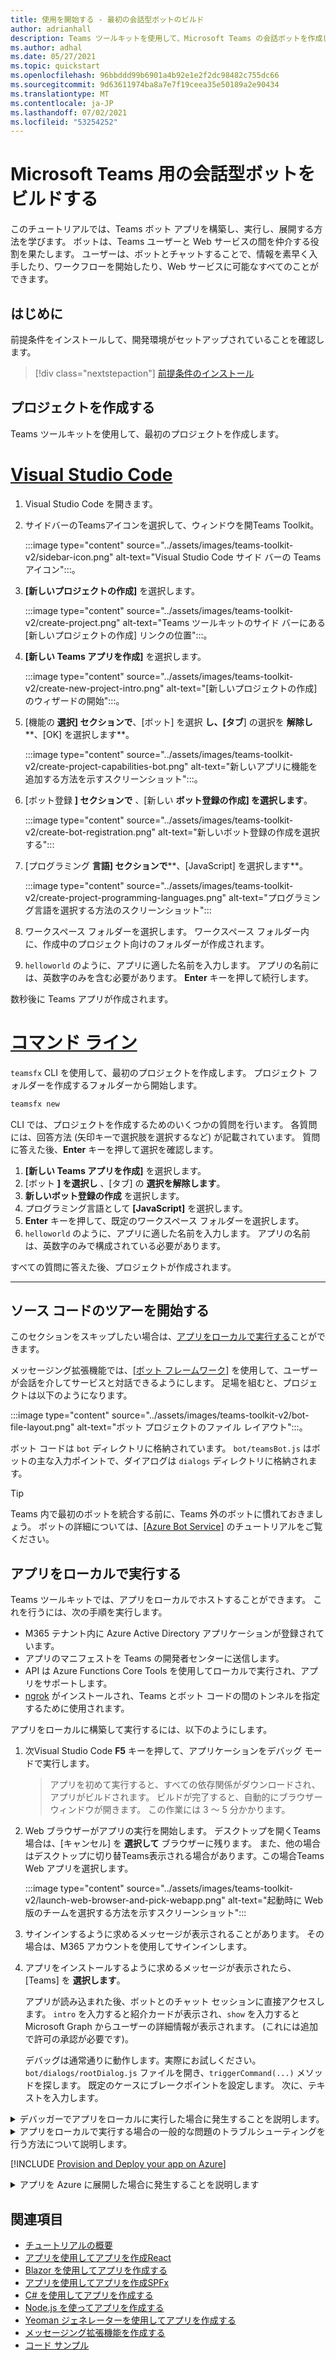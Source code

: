 ```yaml
---
title: 使用を開始する - 最初の会話型ボットのビルド
author: adrianhall
description: Teams ツールキットを使用して、Microsoft Teams の会話ボットを作成します。
ms.author: adhal
ms.date: 05/27/2021
ms.topic: quickstart
ms.openlocfilehash: 96bbddd99b6901a4b92e1e2f2dc98482c755dc66
ms.sourcegitcommit: 9d63611974ba8a7e7f19ceea35e50189a2e90434
ms.translationtype: MT
ms.contentlocale: ja-JP
ms.lasthandoff: 07/02/2021
ms.locfileid: "53254252"
---
```

# <a name="build-your-first-conversational-bot-for-microsoft-teams"></a>Microsoft Teams 用の会話型ボットをビルドする

このチュートリアルでは、Teams ボット アプリを構築し、実行し、展開する方法を学びます。 ボットは、Teams ユーザーと Web サービスの間を仲介する役割を果たします。  ユーザーは、ボットとチャットすることで、情報を素早く入手したり、ワークフローを開始したり、Web サービスに可能なすべてのことができます。 

## <a name="before-you-begin"></a>はじめに

前提条件をインストールして、開発環境がセットアップされていることを確認します。

> [!div class="nextstepaction"]
> [前提条件のインストール](prerequisites.md)

## <a name="create-your-project"></a>プロジェクトを作成する

Teams ツールキットを使用して、最初のプロジェクトを作成します。

# <a name="visual-studio-code"></a>[Visual Studio Code](#tab/vscode)

1. Visual Studio Code を開きます。
1. サイドバーのTeamsアイコンを選択して、ウィンドウを開Teams Toolkit。

    :::image type="content" source="../assets/images/teams-toolkit-v2/sidebar-icon.png" alt-text="Visual Studio Code サイド バーの Teams アイコン":::。

1. **[新しいプロジェクトの作成]** を選択します。

   :::image type="content" source="../assets/images/teams-toolkit-v2/create-project.png" alt-text="Teams ツールキットのサイド バーにある [新しいプロジェクトの作成] リンクの位置":::。

1. **[新しい Teams アプリを作成]** を選択します。

   :::image type="content" source="../assets/images/teams-toolkit-v2/create-new-project-intro.png" alt-text="[新しいプロジェクトの作成] のウィザードの開始":::。

1. [機能の **選択] セクションで**、[ボット] を選択 **し、[タブ**] の選択を **解除し****、[OK] を選択します**。

   :::image type="content" source="../assets/images/teams-toolkit-v2/create-project-capabilities-bot.png" alt-text="新しいアプリに機能を追加する方法を示すスクリーンショット":::。

1. [ボット登録 **] セクションで** 、[新しい **ボット登録の作成] を選択します**。

   :::image type="content" source="../assets/images/teams-toolkit-v2/create-bot-registration.png" alt-text="新しいボット登録の作成を選択する":::

1. [プログラミング **言語] セクションで****、[JavaScript] を選択します**。

    :::image type="content" source="../assets/images/teams-toolkit-v2/create-project-programming-languages.png" alt-text="プログラミング言語を選択する方法のスクリーンショット":::

1. ワークスペース フォルダーを選択します。  ワークスペース フォルダー内に、作成中のプロジェクト向けのフォルダーが作成されます。

1. `helloworld` のように、アプリに適した名前を入力します。  アプリの名前には、英数字のみを含む必要があります。  **Enter** キーを押して続行します。

数秒後に Teams アプリが作成されます。

# <a name="command-line"></a>[コマンド ライン](#tab/cli)

`teamsfx` CLI を使用して、最初のプロジェクトを作成します。  プロジェクト フォルダーを作成するフォルダーから開始します。

``` bash
teamsfx new
```

CLI では、プロジェクトを作成するためのいくつかの質問を行います。  各質問には、回答方法 (矢印キーで選択肢を選択するなど) が記載されています。  質問に答えた後、**Enter** キーを押して選択を確認します。

1. **[新しい Teams アプリを作成]** を選択します。
1. [ボット **] を選択し** 、[タブ] の **選択を解除します**。
1. **新しいボット登録の作成** を選択します。
1. プログラミング言語として **[JavaScript]** を選択します。
1. **Enter** キーを押して、既定のワークスペース フォルダーを選択します。
1. `helloworld` のように、アプリに適した名前を入力します。  アプリの名前は、英数字のみで構成されている必要があります。

すべての質問に答えた後、プロジェクトが作成されます。

---

## <a name="take-a-tour-of-the-source-code"></a>ソース コードのツアーを開始する

このセクションをスキップしたい場合は、[アプリをローカルで実行する](#run-your-app-locally)ことができます。

メッセージング拡張機能では、[[ボット フレームワーク]](https://docs.botframework.com) を使用して、ユーザーが会話を介してサービスと対話できるようにします。  足場を組むと、プロジェクトは以下のようになります。

:::image type="content" source="../assets/images/teams-toolkit-v2/bot-file-layout.png" alt-text="ボット プロジェクトのファイル レイアウト":::。

ボット コードは `bot` ディレクトリに格納されています。  `bot/teamsBot.js` はボットの主な入力ポイントで、ダイアログは `dialogs` ディレクトリに格納されます。

> [!Tip]
> Teams 内で最初のボットを統合する前に、Teams 外のボットに慣れておきましょう。  ボットの詳細については、[[Azure Bot Service]](/azure/bot-service/bot-builder-basics?view=azure-bot-service-4.0&preserve-view=true) のチュートリアルをご覧ください。

## <a name="run-your-app-locally"></a>アプリをローカルで実行する

Teams ツールキットでは、アプリをローカルでホストすることができます。  これを行うには、次の手順を実行します。

- M365 テナント内に Azure Active Directory アプリケーションが登録されています。
- アプリのマニフェストを Teams の開発者センターに送信します。
- API は Azure Functions Core Tools を使用してローカルで実行され、アプリをサポートします。
- [ngrok](https://ngrok.io) がインストールされ、Teams とボット コードの間のトンネルを指定するために使用されます。

アプリをローカルに構築して実行するには、以下のようにします。

1. 次Visual Studio Code **F5** キーを押して、アプリケーションをデバッグ モードで実行します。

   > アプリを初めて実行すると、すべての依存関係がダウンロードされ、アプリがビルドされます。  ビルドが完了すると、自動的にブラウザー ウィンドウが開きます。  この作業には 3 ～ 5 分かかります。

1. Web ブラウザーがアプリの実行を開始します。 デスクトップを開くTeams場合は、[キャンセル] を **選択して** ブラウザーに残ります。 また、他の場合はデスクトップに切り替Teams表示される場合があります。この場合Teams Web アプリを選択します。

   :::image type="content" source="../assets/images/teams-toolkit-v2/launch-web-browser-and-pick-webapp.png" alt-text="起動時に Web 版のチームを選択する方法を示すスクリーンショット":::

1. サインインするように求めるメッセージが表示されることがあります。  その場合は、M365 アカウントを使用してサインインします。
1. アプリをインストールするように求めるメッセージが表示されたら、[Teams] を **選択します**。

   アプリが読み込まれた後、ボットとのチャット セッションに直接アクセスします。  `intro` を入力すると紹介カードが表示され、`show` を入力すると Microsoft Graph からユーザーの詳細情報が表示されます。  (これには追加で許可の承認が必要です)。

   デバッグは通常通りに動作します。実際にお試しください。 `bot/dialogs/rootDialog.js` ファイルを開き、`triggerCommand(...)` メソッドを探します。  既定のケースにブレークポイントを設定します。  次に、テキストを入力します。

<!-- markdownlint-disable MD033 -->
<details>
<summary>デバッガーでアプリをローカルに実行した場合に発生することを説明します。</summary>

**F5** キーを押すと、次のTeams Toolkit。

1. アプリケーションをアプリケーションに登録Azure Active Directory。
1. アプリケーションを"サイド ローディング" に登録Microsoft Teams。
1. Azure Function Core Tools を使用してローカルで実行されている [アプリケーション バックエンドを開始します](/azure/azure-functions/functions-run-local?#start)。
1. アプリと通信Teams ngrok トンネルを開始します。
1. アプリケーションMicrosoft Teams読み込むようTeamsコマンドを使用して開始します。

</details>

<!-- markdownlint-disable MD033 -->
<details>
<summary>アプリをローカルで実行する場合の一般的な問題のトラブルシューティングを行う方法について説明します。</summary>

Teams でアプリを正常に実行するには、アプリのサイドロードを許可する Microsoft 365 開発アカウントが必要です。 アカウント開設の詳細については、「[前提条件](prerequisites.md#enable-sideloading)」を参照してください。

> [!TIP]
> ツールキットに含まれる[アプリ認証ツール](https://dev.teams.microsoft.com/appvalidation.html)を使用して、アプリをサイドロードする前に問題がないか確認します。 エラーを修正して、アプリを正常にサイドロードします。
</details>

[!INCLUDE [Provision and Deploy your app on Azure](~/includes/get-started/azure-provisioning-instructions.md)]

<!-- markdownlint-disable MD033 -->

<details>
<summary>アプリを Azure に展開した場合に発生することを説明します</summary>

展開前は、このアプリケーションは以下のようにローカルで動作しています。

1. バックエンドは、_Azure Functions Core Tools_ を使用して実行します。
1. アプリケーションの HTTP エンドポイントは、Microsoft Teams がアプリケーションを読み込む場所でローカルに実行されます。

   展開では、アクティブな Azure サブスクリプションにリソースをプロビジョニングし、アプリケーションのバックエンドとフロントエンドのコードを Azure に展開 (アップロード) します。 バックエンドには、Azure App Service や Azure Bot Service など、さまざまな Azure のサービスが使用されています。

</details>

## <a name="see-also"></a>関連項目

* [チュートリアルの概要](code-samples.md) 
* [アプリを使用してアプリを作成React](first-app-react.md)
* [Blazor を使用してアプリを作成する](first-app-blazor.md)
* [アプリを使用してアプリを作成SPFx](first-app-spfx.md)
* [C# を使用してアプリを作成する](get-started-dotnet-app-studio.md)
* [Node.js を使ってアプリを作成する](get-started-nodejs-app-studio.md)
* [Yeoman ジェネレーターを使用してアプリを作成する](get-started-yeoman.md)
* [メッセージング拡張機能を作成する](first-message-extension.md)
* [コード サンプル](https://github.com/OfficeDev/Microsoft-Teams-Samples)